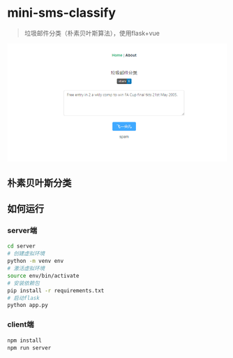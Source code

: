 # mini-sms-classify
>垃圾邮件分类（朴素贝叶斯算法），使用flask+vue

![sms_classify](sms_classify.png)

## 朴素贝叶斯分类
## 如何运行
### server端
```bash
cd server
# 创建虚拟环境
python -m venv env
# 激活虚拟环境
source env/bin/activate
# 安装依赖包
pip install -r requirements.txt
# 启动flask
python app.py

```
### client端
```bash
npm install
npm run server
```